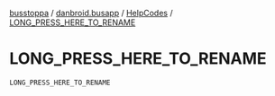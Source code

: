 [busstoppa](../../index.md) / [danbroid.busapp](../index.md) / [HelpCodes](index.md) / [LONG_PRESS_HERE_TO_RENAME](./-l-o-n-g_-p-r-e-s-s_-h-e-r-e_-t-o_-r-e-n-a-m-e.md)

# LONG_PRESS_HERE_TO_RENAME

`LONG_PRESS_HERE_TO_RENAME`